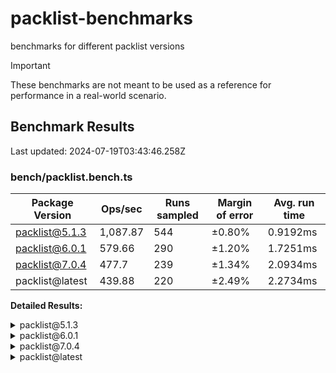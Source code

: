 # packlist-benchmarks

benchmarks for different packlist versions

> [!IMPORTANT]
> These benchmarks are not meant to be used as a reference for performance in a real-world scenario.

<!-- bench:start -->

## Benchmark Results

Last updated: 2024-07-19T03:43:46.258Z

### bench/packlist.bench.ts

| Package Version | Ops/sec  | Runs sampled | Margin of error | Avg. run time |
| --------------- | -------- | ------------ | --------------- | ------------- |
| packlist@5.1.3  | 1,087.87 | 544          | ±0.80%          | 0.9192ms      |
| packlist@6.0.1  | 579.66   | 290          | ±1.20%          | 1.7251ms      |
| packlist@7.0.4  | 477.7    | 239          | ±1.34%          | 2.0934ms      |
| packlist@latest | 439.88   | 220          | ±2.49%          | 2.2734ms      |

**Detailed Results:**

<details><summary>packlist@5.1.3</summary>

- **Median:** 0.8975ms
- **Min:** 0.8123ms
- **Max:** 1.5062ms
- **Standard Deviation:** 0.0872ms
- **75th Percentile:** 0.9301ms
- **99th Percentile:** 1.3181ms
- **99.5th Percentile:** 1.3487ms
- **99.9th Percentile:** 1.5062ms

</details>

<details><summary>packlist@6.0.1</summary>

- **Median:** 1.6798ms
- **Min:** 1.5558ms
- **Max:** 2.8775ms
- **Standard Deviation:** 0.1792ms
- **75th Percentile:** 1.7379ms
- **99th Percentile:** 2.4626ms
- **99.5th Percentile:** 2.8398ms
- **99.9th Percentile:** 2.8775ms

</details>

<details><summary>packlist@7.0.4</summary>

- **Median:** 2.0276ms
- **Min:** 1.8879ms
- **Max:** 3.3883ms
- **Standard Deviation:** 0.2206ms
- **75th Percentile:** 2.1198ms
- **99th Percentile:** 2.9362ms
- **99.5th Percentile:** 3.0883ms
- **99.9th Percentile:** 3.3883ms

</details>

<details><summary>packlist@latest</summary>

- **Median:** 2.1203ms
- **Min:** 1.8528ms
- **Max:** 4.4772ms
- **Standard Deviation:** 0.4278ms
- **75th Percentile:** 2.3582ms
- **99th Percentile:** 3.9699ms
- **99.5th Percentile:** 3.9794ms
- **99.9th Percentile:** 4.4772ms

</details>

<!-- bench:end -->
